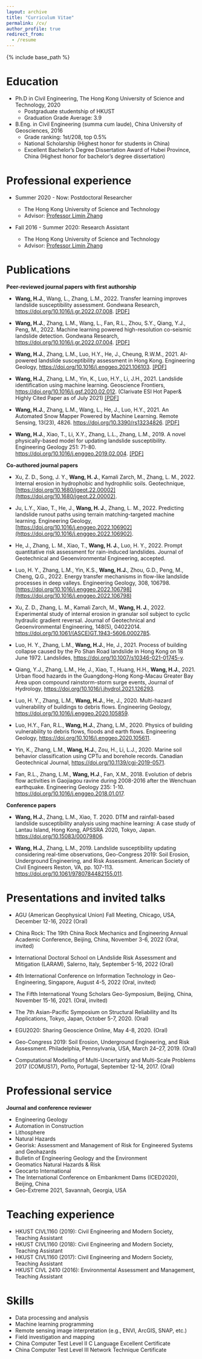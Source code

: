 ```yaml
---
layout: archive
title: "Curriculum Vitae"
permalink: /cv/
author_profile: true
redirect_from:
  - /resume
---
```


{% include base_path %}

<!--[Click here for the PDF version :)](https://cehjwang.github.io/files/CV_Haojie%20WANG.pdf)-->

Education
======
* Ph.D in Civil Engineering, The Hong Kong University of Science and Technology, 2020<br />
  * Postgraduate studentship of HKUST
  * Graduation Grade Average: 3.9
* B.Eng. in Civil Engineering (summa cum laude), China University of Geosciences, 2016
  * Grade ranking: 1st/208, top 0.5%
  * National Scholarship (Highest honor for students in China)
  * Excellent Bachelor’s Degree Dissertation Award of Hubei Province, China (Highest honor for bachelor’s degree dissertation)
  
  
Professional experience
======
* Summer 2020 - Now: Postdoctoral Researcher
  * The Hong Kong University of Science and Technology
  * Advisor: [Professor Limin Zhang](https://scholar.google.com/citations?hl=en&user=pgbtUwkAAAAJ&view_op=list_works&sortby=pubdate)

* Fall 2016 - Summer 2020: Research Assistant
  * The Hong Kong University of Science and Technology
  * Advisor: [Professor Limin Zhang](https://scholar.google.com/citations?hl=en&user=pgbtUwkAAAAJ&view_op=list_works&sortby=pubdate)

Publications
======
<!--  <ul>{% for post in site.publications %}
    {% include archive-single-cv.html %}
  {% endfor %}</ul>  //-->
  
**Peer-reviewed journal papers with first authorship**
* **Wang, H.J.**, Wang, L., Zhang, L.M., 2022. Transfer learning improves landslide susceptibility assessment. Gondwana Research, <a href="https://doi.org/10.1016/j.gr.2022.07.008">https://doi.org/10.1016/j.gr.2022.07.008</a>. [[PDF]](https://github.com/cehjwang/cehjwang.github.io/raw/master/files/Wang-2022-Transfer%20learning%20improves%20landslide.pdf)

* **Wang, H.J.**, Zhang, L.M., Wang, L., Fan, R.L., Zhou, S.Y., Qiang, Y.J., Peng, M., 2022. Machine learning powered high-resolution co-seismic landslide detection. Gondwana Research, <a href="https://doi.org/10.1016/j.gr.2022.07.004">https://doi.org/10.1016/j.gr.2022.07.004</a>. [[PDF]](https://github.com/cehjwang/cehjwang.github.io/raw/master/files/Wang-2022-Machine%20learning%20powered%20high-resolu.pdf)

* **Wang, H.J.**, Zhang, L.M., Luo, H.Y., He, J., Cheung, R.W.M., 2021. AI-powered landslide susceptibility assessment in Hong Kong. Engineering Geology, <a href="https://doi.org/10.1016/j.enggeo.2021.106103">https://doi.org/10.1016/j.enggeo.2021.106103</a>. [[PDF]](https://github.com/cehjwang/cehjwang.github.io/raw/master/files/Wang-2021-AI-powered%20landslide%20susceptibility.pdf)

* **Wang, H.J.**, Zhang, L.M., Yin, K., Luo, H.Y., Li, J.H., 2021. Landslide identification using machine learning. Geoscience Frontiers, <a href="https://doi.org/10.1016/j.gsf.2020.02.012">https://doi.org/10.1016/j.gsf.2020.02.012</a>. (Clarivate ESI Hot Paper& Highly Cited Paper as of July 2021) [[PDF]](https://github.com/cehjwang/cehjwang.github.io/raw/master/files/Wang-2021-Landslide%20identification%20using%20machi.pdf)

* **Wang, H.J.**, Zhang, L.M., Wang, L., He, J., Luo, H.Y., 2021. An Automated Snow Mapper Powered by Machine Learning. Remote Sensing, 13(23), 4826. <a href="https://doi.org/10.3390/rs13234826">https://doi.org/10.3390/rs13234826</a>. [[PDF]](https://github.com/cehjwang/cehjwang.github.io/raw/master/files/Wang-2021-An%20Automated%20Snow%20Mapper%20Powered%20by.pdf)

* **Wang, H.J.**, Xiao, T., Li, X.Y., Zhang, L.L., Zhang, L.M., 2019. A novel physically-based model for updating landslide susceptibility. Engineering Geology 251: 71-80. <a href="https://doi.org/10.1016/j.enggeo.2019.02.004">https://doi.org/10.1016/j.enggeo.2019.02.004</a>. [[PDF]](https://github.com/cehjwang/cehjwang.github.io/raw/master/files/Wang-2019-A%20novel%20physically-based%20model%20for%20u.pdf)
  
**Co-authored journal papers**
* Xu, Z. D., Song, J. Y., **Wang, H. J.**, Kamali Zarch, M., Zhang, L. M., 2022. Internal erosion in hydrophobic and hydrophilic soils. Geotechnique, [https://doi.org/10.1680/jgeot.22.00002](https://doi.org/10.1680/jgeot.22.00002).

* Ju, L.Y., Xiao, T., He, J., **Wang, H. J.**, Zhang, L. M., 2022. Predicting landslide runout paths using terrain matching-targeted machine learning. Engineering Geology, [https://doi.org/10.1016/j.enggeo.2022.106902](https://doi.org/10.1016/j.enggeo.2022.106902).

* He, J., Zhang, L. M., Xiao, T., **Wang, H. J.**, Luo, H. Y., 2022. Prompt quantitative risk assessment for rain-induced landslides. Journal of Geotechnical and Geoenvironmental Engineering, accepted.

* Luo, H. Y., Zhang, L.M., Yin, K.S., **Wang, H.J.**, Zhou, G.D., Peng, M., Cheng, Q.G., 2022. Energy transfer mechanisms in flow-like landslide processes in deep valleys. Engineering Geology, 308, 106798.[https://doi.org/10.1016/j.enggeo.2022.106798](https://doi.org/10.1016/j.enggeo.2022.106798)

* Xu, Z. D., Zhang, L. M., Kamali Zarch, M., **Wang, H. J.**, 2022. Experimental study of internal erosion in granular soil subject to cyclic hydraulic gradient reversal. Journal of Geotechnical and Geoenvironmental Engineering, 148(5), 04022014. <a href="https://doi.org/10.1061/(ASCE)GT.1943-5606.0002785">https://doi.org/10.1061/(ASCE)GT.1943-5606.0002785</a>.

* Luo, H. Y., Zhang, L.M., **Wang, H.J.**, He, J., 2021. Process of building collapse caused by the Po Shan Road landslide in Hong Kong on 18 June 1972. Landslides, <a href="https://10.1007/s10346-021-01745-y">https://doi.org/10.1007/s10346-021-01745-y</a>.

* Qiang, Y.J., Zhang, L.M., He, J., Xiao, T., Huang, H.H., **Wang, H.J.**, 2021. Urban flood hazards in the Guangdong-Hong Kong-Macau Greater Bay Area upon compound rainstorm-storm surge events, Journal of Hydrology, <a href="https://doi.org/10.1016/j.jhydrol.2021.126293">https://doi.org/10.1016/j.jhydrol.2021.126293</a>.

* Luo, H. Y., Zhang, L.M., **Wang, H.J.**, He, J., 2020. Multi-hazard vulnerability of buildings to debris flows. Engineering Geology, <a href="https://doi.org/10.1016/j.enggeo.2020.105859">https://doi.org/10.1016/j.enggeo.2020.105859</a>.

* Luo, H.Y., Fan, R.L., **Wang, H.J.**, Zhang, L.M., 2020. Physics of building vulnerability to debris flows, floods and earth flows. Engineering Geology, <a href="https://doi.org/10.1016/j.enggeo.2020.105611">https://doi.org/10.1016/j.enggeo.2020.105611</a>.

* Yin, K., Zhang, L.M., **Wang, H.J.**, Zou, H., Li, L.J., 2020. Marine soil behavior classification using CPTu and borehole records. Canadian Geotechnical Journal, <a href="https://doi.org/10.1139/cgj-2019-0571">https://doi.org/10.1139/cgj-2019-0571</a>.

* Fan, R.L., Zhang, L.M., **Wang, H.J**., Fan, X.M., 2018. Evolution of debris flow activities in Gaojiagou ravine during 2008-2016 after the Wenchuan earthquake. Engineering Geology 235: 1-10. <a href="https://doi.org/10.1016/j.enggeo.2018.01.017">https://doi.org/10.1016/j.enggeo.2018.01.017</a>.

**Conference papers**
* **Wang, H.J.**, Zhang, L.M., Xiao, T. 2020. DTM and rainfall-based landslide susceptibility analysis using machine learning: A case study of Lantau Island, Hong Kong, APSSRA 2020, Tokyo, Japan. <a href="https://doi.org/10.15083/00079806">https://doi.org/10.15083/00079806</a>.

* **Wang, H.J.**, Zhang, L.M., 2019. Landslide susceptibility updating considering real-time observations, Geo-Congress 2019: Soil Erosion, Underground Engineering, and Risk Assessment. American Society of Civil Engineers Reston, VA, pp. 107-113. <a href="https://doi.org/10.1061/9780784482155.011">https://doi.org/10.1061/9780784482155.011</a>.
  
Presentations and invited talks
======
<!--  <ul>{% for post in site.talks %}
    {% include archive-single-talk-cv.html %}
  {% endfor %}</ul> //-->
* AGU (American Geophysical Union) Fall Meeting, Chicago, USA, December 12-16, 2022 (Oral)

* China Rock: The 19th China Rock Mechanics and Engineering Annual Academic Conference, Beijing, China, November 3-6, 2022 (Oral, invited)

* International Doctoral School on LAndslide Risk Assessment and Mitigation (LARAM), Salerno, Italy, September 5-16, 2022 (Oral)

* 4th International Conference on Information Technology in Geo-Engineering, Singapore, August 4-5, 2022 (Oral, invited)

* The Fifth International Young Scholars Geo-Symposium, Beijing, China, November 15-16, 2021. (Oral, invited)

* The 7th Asian-Pacific Symposium on Structural Reliability and Its Applications, Tokyo, Japan, October 5-7, 2020. (Oral)

* EGU2020: Sharing Geoscience Online, May 4-8, 2020. (Oral)

* Geo-Congress 2019: Soil Erosion, Underground Engineering, and Risk Assessment. Philadelphia, Pennsylvania, USA, March 24–27, 2019. (Oral)

* Computational Modelling of Multi-Uncertainty and Multi-Scale Problems 2017 (COMUS17), Porto, Portugal, September 12-14, 2017. (Oral)

Professional service
======
**Journal and conference reviewer**
* Engineering Geology
* Automation in Construction 
* Lithosphere
* Natural Hazards
* Georisk: Assessment and Management of Risk for Engineered Systems and Geohazards
* Bulletin of Engineering Geology and the Environment
* Geomatics Natural Hazards & Risk
* Geocarto International
* The International Conference on Embankment Dams (ICED2020), Beijing, China
* Geo-Extreme 2021, Savannah, Georgia, USA
 
Teaching experience
======
<!--   <ul>{% for post in site.teaching %}
    {% include archive-single-cv.html %}
  {% endfor %}</ul> //-->
* HKUST CIVL1160 (2019): Civil Engineering and Modern Society, Teaching Assistant
* HKUST CIVL1160 (2018): Civil Engineering and Modern Society, Teaching Assistant
* HKUST CIVL1160 (2017): Civil Engineering and Modern Society, Teaching Assistant
* HKUST CIVL 2410 (2016): Environmental Assessment and Management, Teaching Assistant

Skills
======
* Data processing and analysis
* Machine learning programming
* Remote sensing image interpretation (e.g., ENVI, ArcGIS, SNAP, etc.)
* Field investigation and mapping
* China Computer Test Level II C Language Excellent Certificate
* China Computer Test Level III Network Technique Certificate
